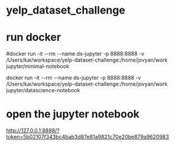 # yelp_dataset_challenge

# run docker
#docker run -it --rm --name ds-jupyter -p 8888:8888 -v /Users/kai/workspace/yelp-dataset-challenge:/home/jovyan/work jupyter/minimal-notebook

docker run -it --rm --name ds-jupyter -p 8888:8888 -v /Users/kai/workspace/yelp-dataset-challenge:/home/jovyan/work jupyter/datascience-notebook

# open the jupyter notebook
http://127.0.0.1:8888/?token=5b02107f343bc4bab3d87e81a9821c70e20be879a9620983
